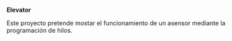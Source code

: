 **Elevator**

Este proyecto pretende mostar el funcionamiento de un asensor mediante la programación de hilos.

